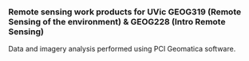### Remote sensing work products for UVic GEOG319 (Remote Sensing of the environment) & GEOG228 (Intro Remote Sensing)

Data and imagery analysis performed using PCI Geomatica software.
